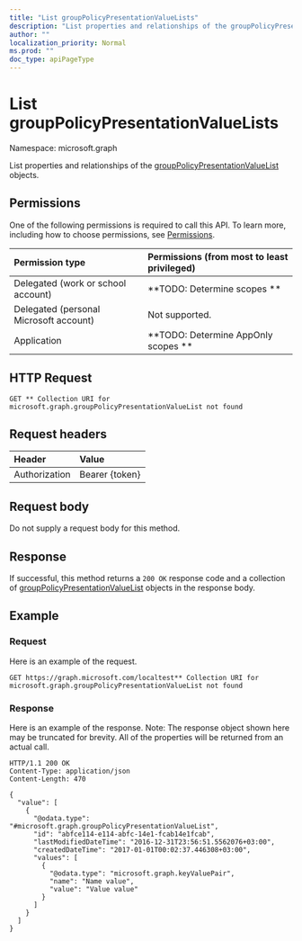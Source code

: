 ```yaml
---
title: "List groupPolicyPresentationValueLists"
description: "List properties and relationships of the groupPolicyPresentationValueList objects."
author: ""
localization_priority: Normal
ms.prod: ""
doc_type: apiPageType
---
```


# List groupPolicyPresentationValueLists

Namespace: microsoft.graph

List properties and relationships of the [groupPolicyPresentationValueList](../resources/grouppolicypresentationvaluelist.md) objects.

## Permissions
One of the following permissions is required to call this API. To learn more, including how to choose permissions, see [Permissions](/concepts/permissions-reference.md).

|Permission type|Permissions (from most to least privileged)|
|:---|:---|
|Delegated (work or school account)|**TODO: Determine scopes **|
|Delegated (personal Microsoft account)|Not supported.|
|Application|**TODO: Determine AppOnly scopes **|

## HTTP Request
<!-- {
  "blockType": "ignored"
}
-->
``` http
GET ** Collection URI for microsoft.graph.groupPolicyPresentationValueList not found
```

## Request headers
|Header|Value|
|:---|:---|
|Authorization|Bearer {token}|

## Request body
Do not supply a request body for this method.

## Response
If successful, this method returns a `200 OK` response code and a collection of [groupPolicyPresentationValueList](../resources/grouppolicypresentationvaluelist.md) objects in the response body.

## Example

### Request
Here is an example of the request.
<!-- {
  "blockType": "request",
  "name": "get_grouppolicypresentationvaluelist"
}
-->
``` http
GET https://graph.microsoft.com/localtest** Collection URI for microsoft.graph.groupPolicyPresentationValueList not found
```

### Response
Here is an example of the response. Note: The response object shown here may be truncated for brevity. All of the properties will be returned from an actual call.
<!-- {
  "blockType": "response",
  "truncated": true,
  "@odata.type": "collection(microsoft.graph.grouppolicypresentationvaluelist)"
}
-->
``` http
HTTP/1.1 200 OK
Content-Type: application/json
Content-Length: 470

{
  "value": [
    {
      "@odata.type": "#microsoft.graph.groupPolicyPresentationValueList",
      "id": "abfce114-e114-abfc-14e1-fcab14e1fcab",
      "lastModifiedDateTime": "2016-12-31T23:56:51.5562076+03:00",
      "createdDateTime": "2017-01-01T00:02:37.446308+03:00",
      "values": [
        {
          "@odata.type": "microsoft.graph.keyValuePair",
          "name": "Name value",
          "value": "Value value"
        }
      ]
    }
  ]
}
```

